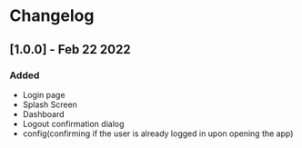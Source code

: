 # Changelog

## [1.0.0] - Feb 22 2022
### Added
- Login page
- Splash Screen
- Dashboard
- Logout confirmation dialog
- config(confirming if the user is already logged in upon opening the app)
